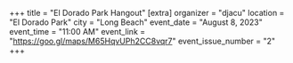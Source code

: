 +++
title = "El Dorado Park Hangout"
[extra]
organizer = "djacu"
location = "El Dorado Park"
city = "Long Beach"
event_date = "August 8, 2023"
event_time = "11:00 AM"
event_link = "https://goo.gl/maps/M65HqvUPh2CC8vqr7"
event_issue_number = "2"
+++